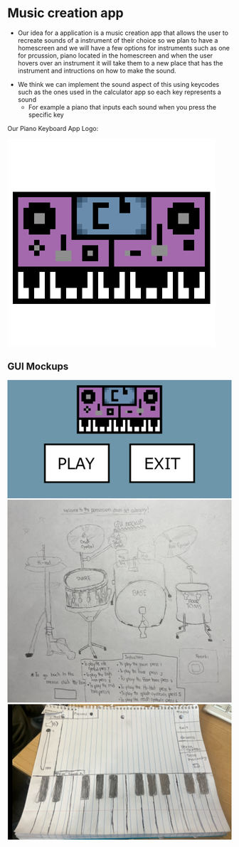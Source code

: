 # Music creation app
* Our idea for a application is a music creation app that allows the user to recreate sounds of a instrument of their choice so we plan to have a homescreen and we will have a few options for instruments such as one for prcussion, piano located in the homescreen and when the user hovers over an instrument it will take them to a new place that has the instrument and intructions on how to make the sound.
- We think we can implement the sound aspect of this using keycodes such as the ones used in the calculator app so each key represents a sound
  - For example a piano that inputs each sound when you press the specific key

Our Piano Keyboard App Logo:

![Logo](https://github.com/HenryBald/SyntaxSorcerors/blob/main/musicprogram/assets/keyboardLogo)
 ## GUI Mockups

![GUImockup](https://github.com/HenryBald/SyntaxSorcerors/blob/main/musicprogram/assets/keyboardStartScreen.png)
 ![GUImockup](https://github.com/HenryBald/SyntaxSorcerors/blob/main/musicprogram/assets/Drums.png)
![GUImockup](https://github.com/HenryBald/SyntaxSorcerors/blob/main/musicprogram/assets/music2Piano.png)
